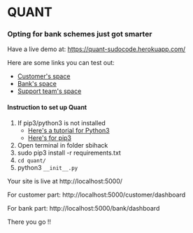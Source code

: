 # QUANT
### Opting for bank schemes just got smarter

Have a live demo at: https://quant-sudocode.herokuapp.com/

Here are some links you can test out:
* [Customer's space](https://quant-sudocode.herokuapp.com/customer/dashboard)
* [Bank's space](https://quant-sudocode.herokuapp.com/bank/dashboard)
* [Support team's space](https://quant-sudocode.herokuapp.com/bank/support)

#### Instruction to set up Quant

1. If pip3/python3 is not installed
   * [Here's a tutorial for Python3](https://tutorial.djangogirls.org/en/python_installation/)
   * [Here's for pip3](https://pip.pypa.io/en/stable/installing/)
2. Open terminal in folder sbihack
3. sudo pip3 install -r requirements.txt
4. ```cd quant/```
5. python3 ```__init__.py```


Your site is live at http://localhost:5000/

For customer part: http://localhost:5000/customer/dashboard

For bank part: http://localhost:5000/bank/dashboard

There you go !!
